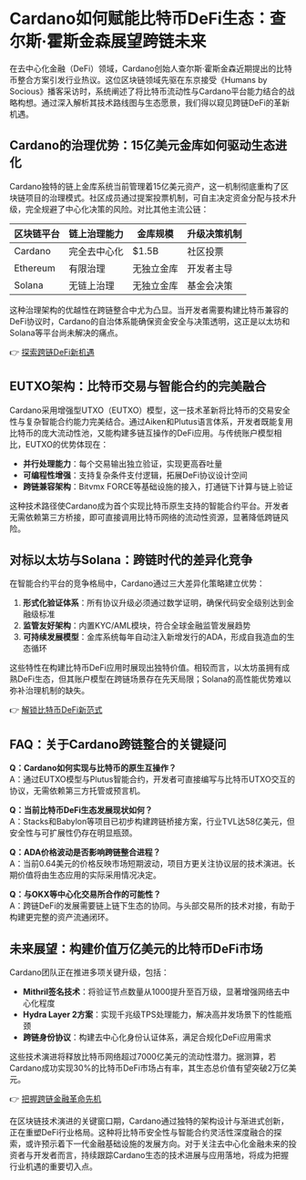 # Cardano如何赋能比特币DeFi生态：查尔斯·霍斯金森展望跨链未来

在去中心化金融（DeFi）领域，Cardano创始人查尔斯·霍斯金森近期提出的比特币整合方案引发行业热议。这位区块链领域先驱在东京接受《Humans by Socious》播客采访时，系统阐述了将比特币流动性与Cardano平台能力结合的战略构想。通过深入解析其技术路线图与生态愿景，我们得以窥见跨链DeFi的革新机遇。

## Cardano的治理优势：15亿美元金库如何驱动生态进化

Cardano独特的链上金库系统当前管理着15亿美元资产，这一机制彻底重构了区块链项目的治理模式。社区成员通过提案投票机制，可自主决定资金分配与技术升级，完全规避了中心化决策的风险。对比其他主流公链：

| 区块链平台 | 链上治理能力 | 金库规模 | 升级决策机制 |
|-----------|--------------|----------|--------------|
| Cardano   | 完全去中心化 | $1.5B    | 社区投票     |
| Ethereum  | 有限治理     | 无独立金库 | 开发者主导  |
| Solana    | 无链上治理   | 无独立金库 | 基金会决策  |

这种治理架构的优越性在跨链整合中尤为凸显。当开发者需要构建比特币兼容的DeFi协议时，Cardano的自治体系能确保资金安全与决策透明，这正是以太坊和Solana等平台尚未解决的痛点。

👉 [探索跨链DeFi新机遇](https://bit.ly/okx_welcome)

## EUTXO架构：比特币交易与智能合约的完美融合

Cardano采用增强型UTXO（EUTXO）模型，这一技术革新将比特币的交易安全性与复杂智能合约能力完美结合。通过Aiken和Plutus语言体系，开发者既能复用比特币的庞大流动性池，又能构建多链互操作的DeFi应用。与传统账户模型相比，EUTXO的优势体现在：

- **并行处理能力**：每个交易输出独立验证，实现更高吞吐量
- **可编程性增强**：支持复杂条件支付逻辑，拓展DeFi协议设计空间
- **跨链兼容架构**：Bitvmx FORCE等基础设施的接入，打通链下计算与链上验证

这种技术路径使Cardano成为首个实现比特币原生支持的智能合约平台。开发者无需依赖第三方桥接，即可直接调用比特币网络的流动性资源，显著降低跨链风险。

## 对标以太坊与Solana：跨链时代的差异化竞争

在智能合约平台的竞争格局中，Cardano通过三大差异化策略建立优势：

1. **形式化验证体系**：所有协议升级必须通过数学证明，确保代码安全级别达到金融级标准
2. **监管友好架构**：内置KYC/AML模块，符合全球金融监管发展趋势
3. **可持续发展模型**：金库系统每年自动注入新增发行的ADA，形成自我造血的生态循环

这些特性在构建比特币DeFi应用时展现出独特价值。相较而言，以太坊虽拥有成熟DeFi生态，但其账户模型在跨链场景存在先天局限；Solana的高性能优势难以弥补治理机制的缺失。

👉 [解锁比特币DeFi新范式](https://bit.ly/okx_welcome)

## FAQ：关于Cardano跨链整合的关键疑问

**Q：Cardano如何实现与比特币的原生互操作？**  
A：通过EUTXO模型与Plutus智能合约，开发者可直接编写与比特币UTXO交互的协议，无需依赖第三方托管或预言机。

**Q：当前比特币DeFi生态发展现状如何？**  
A：Stacks和Babylon等项目已初步构建跨链桥接方案，行业TVL达58亿美元，但安全性与可扩展性仍存在明显瓶颈。

**Q：ADA价格波动是否影响跨链整合进程？**  
A：当前0.64美元的价格反映市场短期波动，项目方更关注协议层的技术演进。长期价值将由生态应用的实际采用情况决定。

**Q：与OKX等中心化交易所合作的可能性？**  
A：跨链DeFi的发展需要链上链下生态的协同。与头部交易所的技术对接，有助于构建更完整的资产流通闭环。

## 未来展望：构建价值万亿美元的比特币DeFi市场

Cardano团队正在推进多项关键升级，包括：

- **Mithril签名技术**：将验证节点数量从1000提升至百万级，显著增强网络去中心化程度
- **Hydra Layer 2方案**：实现千兆级TPS处理能力，解决高并发场景下的性能瓶颈
- **跨链身份协议**：构建去中心化身份认证体系，满足合规化DeFi应用需求

这些技术演进将释放比特币网络超过7000亿美元的流动性潜力。据测算，若Cardano成功实现30%的比特币DeFi市场占有率，其生态总价值有望突破2万亿美元。

👉 [把握跨链金融革命先机](https://bit.ly/okx_welcome)

在区块链技术演进的关键窗口期，Cardano通过独特的架构设计与渐进式创新，正在重塑DeFi行业格局。这种将比特币安全性与智能合约灵活性深度融合的探索，或许预示着下一代金融基础设施的发展方向。对于关注去中心化金融未来的投资者与开发者而言，持续跟踪Cardano生态的技术进展与应用落地，将成为把握行业机遇的重要切入点。